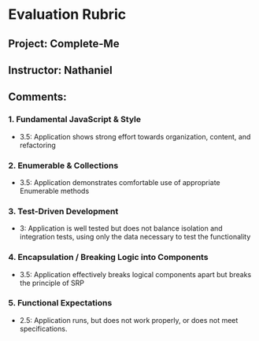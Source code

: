 # Evaluation Rubric
## Project: Complete-Me
## Instructor: Nathaniel
## Comments:

### 1. Fundamental JavaScript & Style

* 3.5:  Application shows strong effort towards organization, content, and refactoring

### 2. Enumerable & Collections

* 3.5: Application demonstrates comfortable use of appropriate Enumerable methods

### 3. Test-Driven Development

* 3: Application is well tested but does not balance isolation and integration tests, using only the data necessary to test the functionality

### 4. Encapsulation / Breaking Logic into Components

* 3.5: Application effectively breaks logical components apart but breaks the principle of SRP

### 5. Functional Expectations

* 2.5: Application runs, but does not work properly, or does not meet specifications.
